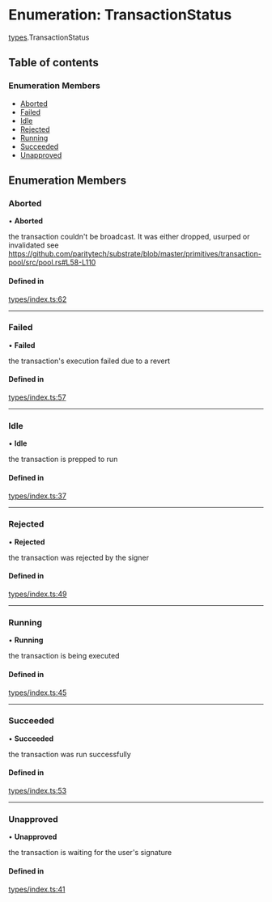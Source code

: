 # Enumeration: TransactionStatus

[types](../wiki/types).TransactionStatus

## Table of contents

### Enumeration Members

- [Aborted](../wiki/types.TransactionStatus#aborted)
- [Failed](../wiki/types.TransactionStatus#failed)
- [Idle](../wiki/types.TransactionStatus#idle)
- [Rejected](../wiki/types.TransactionStatus#rejected)
- [Running](../wiki/types.TransactionStatus#running)
- [Succeeded](../wiki/types.TransactionStatus#succeeded)
- [Unapproved](../wiki/types.TransactionStatus#unapproved)

## Enumeration Members

### Aborted

• **Aborted**

the transaction couldn't be broadcast. It was either dropped, usurped or invalidated
see https://github.com/paritytech/substrate/blob/master/primitives/transaction-pool/src/pool.rs#L58-L110

#### Defined in

[types/index.ts:62](https://github.com/PolymathNetwork/polymesh-sdk/blob/49113a20/src/types/index.ts#L62)

___

### Failed

• **Failed**

the transaction's execution failed due to a revert

#### Defined in

[types/index.ts:57](https://github.com/PolymathNetwork/polymesh-sdk/blob/49113a20/src/types/index.ts#L57)

___

### Idle

• **Idle**

the transaction is prepped to run

#### Defined in

[types/index.ts:37](https://github.com/PolymathNetwork/polymesh-sdk/blob/49113a20/src/types/index.ts#L37)

___

### Rejected

• **Rejected**

the transaction was rejected by the signer

#### Defined in

[types/index.ts:49](https://github.com/PolymathNetwork/polymesh-sdk/blob/49113a20/src/types/index.ts#L49)

___

### Running

• **Running**

the transaction is being executed

#### Defined in

[types/index.ts:45](https://github.com/PolymathNetwork/polymesh-sdk/blob/49113a20/src/types/index.ts#L45)

___

### Succeeded

• **Succeeded**

the transaction was run successfully

#### Defined in

[types/index.ts:53](https://github.com/PolymathNetwork/polymesh-sdk/blob/49113a20/src/types/index.ts#L53)

___

### Unapproved

• **Unapproved**

the transaction is waiting for the user's signature

#### Defined in

[types/index.ts:41](https://github.com/PolymathNetwork/polymesh-sdk/blob/49113a20/src/types/index.ts#L41)
